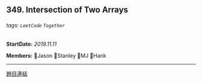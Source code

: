 ## 349. Intersection of Two Arrays

###### tags: `LeetCode` `Together`

**StartDate:** *2019.11.11*

**Members:** 🐣Jason 🐣Stanley 🐣MJ 🐣Hank

---

[題目連結](https://leetcode.com/problems/intersection-of-two-arrays/)
